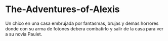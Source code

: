 # The-Adventures-of-Alexis
Un chico en una casa embrujada por fantasmas, brujas y demas horrores donde con su arma de fotones debera combatirlo y salir de la casa para ver a su novia Paulet.
